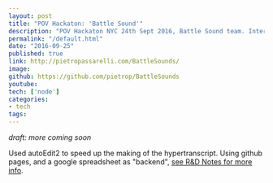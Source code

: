 ```yaml
---
layout: post
title: "POV Hackaton: 'Battle Sound'"
description: "POV Hackaton NYC 24th Sept 2016, Battle Sound team. Interactive Documentary."
permalink: "/default.html"
date: "2016-09-25"
published: true 
link: http://pietropassarelli.com/BattleSounds/
image: 
github: https://github.com/pietrop/BattleSounds
youtube: 
tech: ['node']
categories:
- tech
tags:
---
```


_draft: more coming soon_

Used autoEdit2 to speed up the  making of the hypertranscript.
Using github pages, and a google spreadsheet as "backend", [see R&D Notes for more info](https://github.com/pietrop/BattleSounds/blob/master/notes.md).


<!-- 
Some notes on what to write about 

TODO: Add video 

 -->
